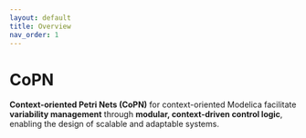 ```yaml
---
layout: default
title: Overview
nav_order: 1
---
```


# CoPN

**Context-oriented Petri Nets (CoPN)** for context-oriented Modelica facilitate **variability management** through **modular, context-driven control logic**, enabling the design of scalable and adaptable systems.
